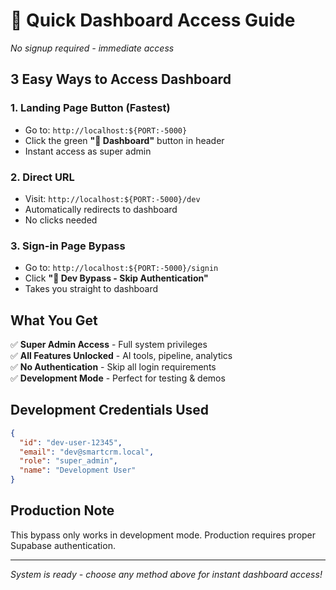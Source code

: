 # 🚀 Quick Dashboard Access Guide
*No signup required - immediate access*

## 3 Easy Ways to Access Dashboard

### 1. **Landing Page Button** (Fastest)
- Go to: `http://localhost:${PORT:-5000}`
- Click the green **"🚀 Dashboard"** button in header
- Instant access as super admin

### 2. **Direct URL**
- Visit: `http://localhost:${PORT:-5000}/dev`
- Automatically redirects to dashboard
- No clicks needed

### 3. **Sign-in Page Bypass**
- Go to: `http://localhost:${PORT:-5000}/signin`
- Click **"🚀 Dev Bypass - Skip Authentication"**
- Takes you straight to dashboard

## What You Get
✅ **Super Admin Access** - Full system privileges  
✅ **All Features Unlocked** - AI tools, pipeline, analytics  
✅ **No Authentication** - Skip all login requirements  
✅ **Development Mode** - Perfect for testing & demos  

## Development Credentials Used
```json
{
  "id": "dev-user-12345",
  "email": "dev@smartcrm.local", 
  "role": "super_admin",
  "name": "Development User"
}
```

## Production Note
This bypass only works in development mode. Production requires proper Supabase authentication.

---
*System is ready - choose any method above for instant dashboard access!*